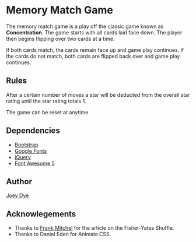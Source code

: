 # Memory Match Game
The memory match game is a play off the classic game known as **Concentration**. The game starts with all cards laid face down. The player then begins flipping over two cards at a time.

If both cards match, the cards remain face up and game play continues. If the cards do not match, both cards are flipped back over and game play continues.

## Rules

After a certain number of moves a star will be deducted from the overall star rating until the star rating totals 1.

The game can be reset at anytime

## Dependencies

* [Bootstrap]
* [Google Fonts]
* [jQuery]
* [Font Awesome 5]

## Author
[Joey Dye]

## Acknowlegements
* Thanks to [Frank Mitchel] for the article on the Fisher-Yates Shuffle.
* Thanks to Daniel Eden for Animate.CSS.

[Bootstrap]:https://getbootstrap.com/

[Google Fonts]:https://fonts.google.com/

[jQuery]:https://jquery.com/

[Font Awesome 5]:https://fontawesome.com/

[Frank Mitchel]:https://www.frankmitchell.org/2015/01/fisher-yates/

[Joey Dye]:http://joeydye.com